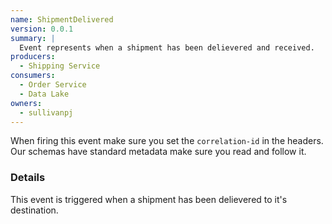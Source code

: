```yaml
---
name: ShipmentDelivered
version: 0.0.1
summary: |
  Event represents when a shipment has been delievered and received.
producers:
  - Shipping Service
consumers:
  - Order Service
  - Data Lake
owners:
  - sullivanpj
---
```


<Admonition>When firing this event make sure you set the `correlation-id` in the headers. Our schemas have standard metadata make sure you read and follow it.</Admonition>

### Details

This event is triggered when a shipment has been delievered to it's destination.

<NodeGraph title="Consumer / Producer Diagram" />

<Schema />
